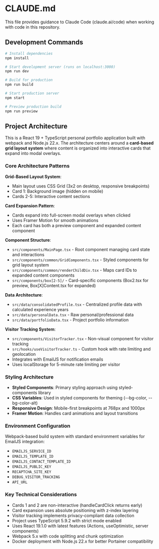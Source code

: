 # CLAUDE.md

This file provides guidance to Claude Code (claude.ai/code) when working with code in this repository.

## Development Commands

```bash
# Install dependencies
npm install

# Start development server (runs on localhost:3000)
npm run dev

# Build for production
npm run build

# Start production server
npm start

# Preview production build
npm run preview
```

## Project Architecture

This is a React 19 + TypeScript personal portfolio application built with webpack and Node.js 22.x. The architecture centers around a **card-based grid layout system** where content is organized into interactive cards that expand into modal overlays.

### Core Architecture Patterns

**Grid-Based Layout System**: 
- Main layout uses CSS Grid (3x2 on desktop, responsive breakpoints)
- Card 1: Background image (hidden on mobile)
- Cards 2-5: Interactive content sections

**Card Expansion Pattern**:
- Cards expand into full-screen modal overlays when clicked
- Uses Framer Motion for smooth animations
- Each card has both a preview component and expanded content component

**Component Structure**:
- `src/components/MainPage.tsx` - Root component managing card state and interactions
- `src/components/common/GridComponents.tsx` - Styled components for grid layout system
- `src/components/common/renderChildDiv.tsx` - Maps card IDs to expanded content components
- `src/components/box[2-5]/` - Card-specific components (Box2.tsx for preview, Box[X]Content.tsx for expanded)

**Data Architecture**:
- `src/data/consolidatedProfile.tsx` - Centralized profile data with calculated experience years
- `src/data/personalData.tsx` - Raw personal/professional data
- `src/data/portfolioData.tsx` - Project portfolio information

**Visitor Tracking System**:
- `src/components/VisitorTracker.tsx` - Non-visual component for visitor tracking
- `src/hooks/useVisitorTracker.ts` - Custom hook with rate limiting and geolocation
- Integrates with EmailJS for notification emails
- Uses localStorage for 5-minute rate limiting per visitor

### Styling Architecture

- **Styled Components**: Primary styling approach using styled-components library
- **CSS Variables**: Used in styled components for theming (--bg-color, --bg-color-alt)
- **Responsive Design**: Mobile-first breakpoints at 768px and 1000px
- **Framer Motion**: Handles card animations and layout transitions

### Environment Configuration

Webpack-based build system with standard environment variables for EmailJS integration:
- `EMAILJS_SERVICE_ID`
- `EMAILJS_TEMPLATE_ID` 
- `EMAILJS_CONTACT_TEMPLATE_ID`
- `EMAILJS_PUBLIC_KEY`
- `RECAPTCHA_SITE_KEY`
- `DEBUG_VISITOR_TRACKING`
- `API_URL`

### Key Technical Considerations

- Cards 1 and 2 are non-interactive (handleCardClick returns early)
- Card expansion uses absolute positioning with z-index layering
- Visitor tracking implements privacy-compliant data collection
- Project uses TypeScript 5.9.2 with strict mode enabled
- Uses React 19.1.0 with latest features (Actions, useOptimistic, server components)
- Webpack 5.x with code splitting and chunk optimization
- Docker deployment with Node.js 22.x for better Portainer compatibility